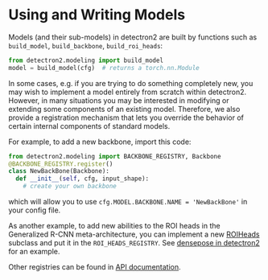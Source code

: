 # Using and Writing Models

Models (and their sub-models) in detectron2 are built by
functions such as `build_model`, `build_backbone`, `build_roi_heads`:
```python
from detectron2.modeling import build_model
model = build_model(cfg)  # returns a torch.nn.Module
```

In some cases, e.g. if you are trying to do something completely new, you may wish to implement
a model entirely from scratch within detectron2. However, in many situations you may
be interested in modifying or extending some components of an existing model.
Therefore, we also provide a registration mechanism that lets you override the
behavior of certain internal components of standard models.

For example, to add a new backbone, import this code:
```python
from detectron2.modeling import BACKBONE_REGISTRY, Backbone
@BACKBONE_REGISTRY.register()
class NewBackBone(Backbone):
  def __init__(self, cfg, input_shape):
    # create your own backbone
```
which will allow you to use `cfg.MODEL.BACKBONE.NAME = 'NewBackBone'` in your config file.

As another example, to add new abilities to the ROI heads in the Generalized R-CNN meta-architecture,
you can implement a new
[ROIHeads](../modules/modeling.html#detectron2.modeling.ROIHeads) subclass and put it in the `ROI_HEADS_REGISTRY`.
See [densepose in detectron2](https://github.com/facebookresearch/detectron2/tree/master/projects/DensePose)
for an example.

Other registries can be found in [API documentation](../modules/modeling.html).
